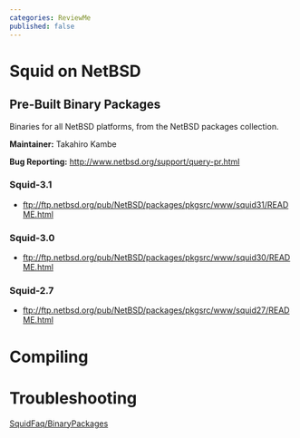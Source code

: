 ```yaml
---
categories: ReviewMe
published: false
---
```

# Squid on NetBSD

## Pre-Built Binary Packages

Binaries for all NetBSD platforms, from the NetBSD packages collection.

**Maintainer:** Takahiro Kambe

**Bug Reporting:** <http://www.netbsd.org/support/query-pr.html>

### Squid-3.1

  - <ftp://ftp.netbsd.org/pub/NetBSD/packages/pkgsrc/www/squid31/README.html>

### Squid-3.0

  - <ftp://ftp.netbsd.org/pub/NetBSD/packages/pkgsrc/www/squid30/README.html>

### Squid-2.7

  - <ftp://ftp.netbsd.org/pub/NetBSD/packages/pkgsrc/www/squid27/README.html>

# Compiling

# Troubleshooting


[SquidFaq/BinaryPackages](/SquidFaq/BinaryPackages)

